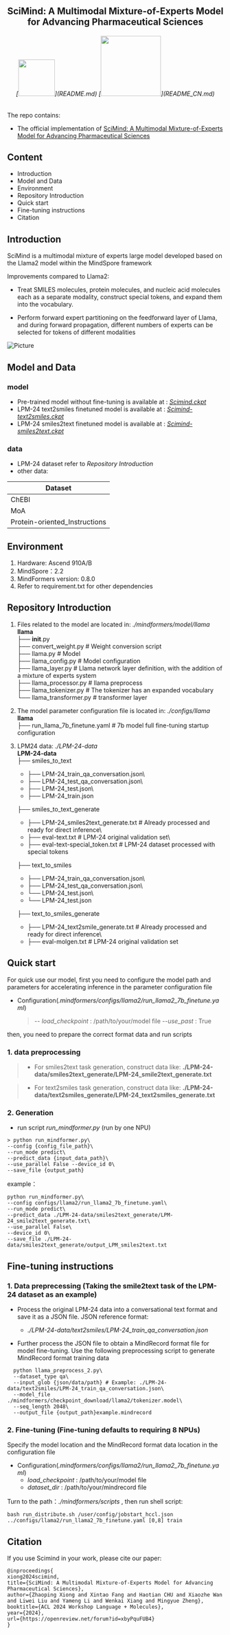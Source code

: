 <h2 align="center">SciMind: A Multimodal Mixture-of-Experts Model for Advancing Pharmaceutical Sciences </h2>


<h6 align="center">
    [<img src="https://img.shields.io/badge/英文-English-blue"  width="85">](README.md) [<img src="https://img.shields.io/badge/中文-Simplified chinese-blue&format=png"  width="140">](README_CN.md)
	
</h6>

The repo contains:
- The official implementation of [SciMind: A Multimodal Mixture-of-Experts Model for Advancing Pharmaceutical Sciences](https://openreview.net/forum?id=xbyPquFUB4)


## Content
- Introduction
- Model and Data
- Environment
- Repository Introduction
- Quick start
- Fine-tuning instructions
- Citation

## Introduction
SciMind is a multimodal mixture of experts large model developed based on the Llama2 model within the MindSpore framework

Improvements compared to Llama2:

- Treat SMILES molecules, protein molecules, and nucleic acid molecules each as a separate modality, construct special tokens, and expand them into the vocabulary.

- Perform forward expert partitioning on the feedforward layer of Llama, and during forward propagation, different numbers of experts can be selected for tokens of different modalities

![Picture](https://github.com/fangxintao/SciMind/blob/main/picture/scimind.png?raw=true "SciMind")

##  Model and Data
### model
- Pre-trained model without fine-tuning is available at : [*Scimind.ckpt*]()
- LPM-24 text2smiles finetuned model is available at : [*Scimind-text2smiles.ckpt*]()
- LPM-24 smiles2text finetuned model is available at : [*Scimind-smiles2text.ckpt*]()

### data
- LPM-24 dataset refer to *Repository Introduction*
- other data:
	
| Dataset  |
| ------------- |
| ChEBI  |
| MoA |
| Protein-oriented_Instructions |

## Environment

1. Hardware: Ascend 910A/B
2. MindSpore：2.2
3. MindFormers version: 0.8.0
4. Refer to requirement.txt for other dependencies

## Repository Introduction

1. Files related to the model are located in: *./mindformers/model/llama*\
   **llama**\
   ├── __init__.py\
   ├── convert_weight.py         # Weight conversion script\
   ├── llama.py                  # Model\
   ├── llama_config.py           # Model configuration \
   ├── llama_layer.py            # Llama network layer definition, with the addition of a mixture of experts system\
   ├── llama_processor.py        # llama preprocess\
   ├── llama_tokenizer.py        # The tokenizer has an expanded vocabulary\
   └── llama_transformer.py      # transformer layer
2. The model parameter configuration file is located in: *./configs/llama*\
   **llama**\
   ├── run_llama_7b_finetune.yaml         # 7b model full fine-tuning startup configuration
3. LPM24 data: *./LPM-24-data*\
   **LPM-24-data**\
   ├── smiles_to_text
   + ├── LPM-24_train_qa_conversation.json\
   + ├── LPM-24_test_qa_conversation.json\
   + ├── LPM-24_test.json\
   + ├── LPM-24_train.json
   
   ├── smiles_to_text_generate
   
   + ├── LPM-24_smiles2text_generate.txt # Already processed and ready for direct inference\
   + ├── eval-text.txt  # LPM-24 original validation set\
   + ├── eval-text-special_token.txt  # LPM-24 dataset processed with special tokens
   
   ├── text_to_smiles
   
   + ├── LPM-24_train_qa_conversation.json\
   + ├── LPM-24_test_qa_conversation.json\
   + └── LPM-24_test.json\
   + └── LPM-24_test.json
   
   ├── text_to_smiles_generate
   
   + ├── LPM-24_text2smile_generate.txt # Already processed and ready for direct inference\
   + ├── eval-molgen.txt # LPM-24 original validation set

## Quick start

For quick use our model, first you need to configure the model path and parameters for accelerating inference in the parameter configuration file

- Configuration(*.mindformers/configs/llama2/run_llama2_7b_finetune.yaml*)
  > -- *load_checkpoint* : /path/to/your/model file
  > --*use_past* : True

then, you need to prepare the correct format data and run scripts

### 1. data preprocessing

> - For smiles2text task generation, construct data like:
>    **./LPM-24-data/smiles2text_generate/LPM-24_smile2text_generate.txt**

> - For text2smiles task generation, construct data like:
>   **./LPM-24-data/text2smiles_generate/LPM-24_text2smiles_generate.txt**

### 2. Generation

-  run script *run_mindformer.py* (run by one NPU)

```
> python run_mindformer.py\
--config {config_file_path}\
--run_mode predict\
--predict_data {input_data_path}\
--use_parallel False --device_id 0\
--save_file {output_path}
```
example：

 ```
 python run_mindformer.py\
 --config configs/llama2/run_llama2_7b_finetune.yaml\
 --run_mode predict\
 --predict_data ./LPM-24-data/smiles2text_generate/LPM-24_smile2text_generate.txt\
 --use_parallel False\
 --device_id 0\
 --save_file ./LPM-24-data/smiles2text_generate/output_LPM_smiles2text.txt
 ```


## Fine-tuning instructions

### 1. Data preprecessing (Taking the smile2text task of the LPM-24 dataset as an example)

- Process the original LPM-24 data into a conversational text format and save it as a JSON file. JSON reference format:

	- *./LPM-24-data/text2smiles/LPM-24_train_qa_conversation.json*

- Further process the JSON file to obtain a MindRecord format file for model fine-tuning. Use the following preprocessing script to generate MindRecord format training data
```
  python llama_preprocess_2.py\
  --dataset_type qa\
  --input_glob {json/data/path} # Example: ./LPM-24-data/text2smiles/LPM-24_train_qa_conversation.json\
  --model_file ./mindformers/checkpoint_download/llama2/tokenizer.model\
  --seq_length 2048\
  --output_file {output_path}example.mindrecord
```

### 2. Fine-tuning (Fine-tuning defaults to requiring 8 NPUs)

Specify the model location and the MindRecord format data location in the configuration file

- Configuration(*.mindformers/configs/llama2/run_llama2_7b_finetune.yaml*)
  - *load_checkpoint* : /path/to/your/model file
  - *dataset_dir* : /path/to/your/mindrecord file

Turn to the path：*./mindformers/scripts* , then run shell script:

```
bash run_distribute.sh /user/config/jobstart_hccl.json ../configs/llama2/run_llama2_7b_finetune.yaml [0,8] train
```
## Citation

If you use Scimind in your work, please  cite our paper:
```
@inproceedings{
xiong2024scimind,
title={SciMind: A Multimodal Mixture-of-Experts Model for Advancing Pharmaceutical Sciences},
author={Zhaoping Xiong and Xintao Fang and Haotian CHU and Xiaozhe Wan and Liwei Liu and Yameng Li and Wenkai Xiang and Mingyue Zheng},
booktitle={ACL 2024 Workshop Language + Molecules},
year={2024},
url={https://openreview.net/forum?id=xbyPquFUB4}
}
```

